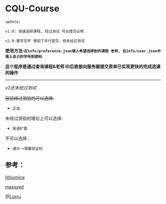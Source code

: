 # CQU-Course

` update: `

```CQU 教务处
v1.0: 快速选择课程, 经过测试 可以提交必修

v2.0:重写文件 增加了并行提交，但未经过测试
```

**使用方法:`在info/preference.json填入希望选择到的课程 老师, 在info/user.json中填入自己的学号和密码`**

**这个程序是通过查询课程&老师 ID后直接向服务器提交表单已实现更快的完成选课的操作**

------

*v2还未经过测试*

~~目前经过测验的可以选择:~~

- `正选`

未经过测验的理论上可以选择:

- `英语扩展`

不可以选择：

- `通识->需要验证码`

## 参考：

[lithiumice](https://github.com/lithiumice/jwc_cqu)

[maxoyed](https://github.com/maxoyed/cqu_jwc)

*@[Luxru](http://luxru.top)*
